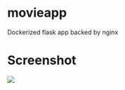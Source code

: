 # movieapp
Dockerized flask app backed by nginx

# Screenshot

![](https://github.com/kevalnagda/movieappimages/sceenshot.png)